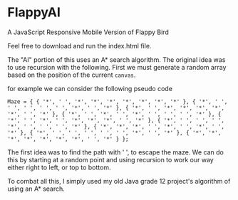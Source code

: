 # FlappyAI
A JavaScript Responsive Mobile Version of Flappy Bird

Feel free to download and run the index.html file. 

The "AI" portion of this uses an A* search algorithm. The original idea was to use recursion with the following. First we must
generate a random array based on the position of the current `canvas`.

for example  we can consider the following pseudo code

`Maze = { { '*', ' ', '*', '*', '*', '*', '*', '*', '*' },
               { '*', ' ', ' ', ' ', ' ', ' ', '*', ' ', '*' }, { '*', ' ', '*', '*', '*', '*', '*', ' ', '*' },
               { '*', ' ', '*', ' ', '*', ' ', ' ', ' ', '*' }, { '*', ' ', '*', ' ', '*', '*', '*', ' ', '*' },
               { '*', ' ', ' ', ' ', '*', ' ', ' ', ' ', '*' }, { '*', '*', '*', ' ', '*', ' ', '*', ' ', '*' },
               { '*', ' ', ' ', ' ', ' ', ' ', '*', ' ', '*' }, { '*', '*', '*', '*', '*', '*', '*', ' ', '*' } };`
               
The first idea was to find the path with ' ', to escape the maze. We can do this by starting at a random point and using recursion to 
work our way either right to left, or top to bottom.

To combat all this, I simply used my old Java grade 12 project's algorithm of using an A* search.
